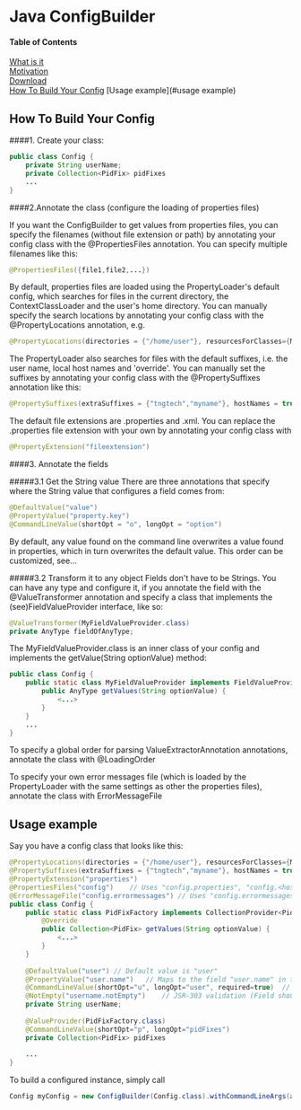 Java ConfigBuilder
==================

#### Table of Contents
[What is it](#what-is-it)  
[Motivation](#motivation)  
[Download](#download)  
[How To Build Your Config](#how-to-build-your-config)
[Usage example](#usage example)

How To Build Your Config
------------------------

####1. Create your class:
```java
public class Config {
    private String userName;
    private Collection<PidFix> pidFixes
    ...
}
```
####2.Annotate the class (configure the loading of properties files)

If you want the ConfigBuilder to get values from properties files, 
you can specify the filenames (without file extension or path) by 
annotating your config class with the @PropertiesFiles annotation. 
You can specify multiple filenames like this: 
```java
@PropertiesFiles({file1,file2,...})
```

By default, properties files are loaded using the PropertyLoader's default config, which 
searches for files in the current directory, the ContextClassLoader and the user's home directory.
You can manually specify the search locations by annotating your config class with the @PropertyLocations annotation, e.g.
```java
@PropertyLocations(directories = {"/home/user"}, resourcesForClasses={MyApp.class}, contextClassLoader = true)
```

The PropertyLoader also searches for files with the default suffixes, i.e. the user name, local host names and 'override'.
You can manually set the suffixes by annotating your config class with the @PropertySuffixes annotation like this:
```java
@PropertySuffixes(extraSuffixes = {"tngtech","myname"}, hostNames = true)
```

The default file extensions are .properties and .xml. You can replace the .properties file extension with your own
by annotating your config class with 
```java
@PropertyExtension("fileextension")
```

####3. Annotate the fields

#####3.1 Get the String value
There are three annotations that specify where the String value that configures a field comes from:
```java
@DefaultValue("value")
@PropertyValue("property.key")
@CommandLineValue(shortOpt = "o", longOpt = "option")
```

By default, any value found on the command line overwrites a value found in properties, which in turn overwrites the default value.
This order can be customized, see...

#####3.2 Transform it to any object
Fields don't have to be Strings. You can have any type and configure it, if you annotate the field with the
@ValueTransformer annotation and specify a class that implements the (see)FieldValueProvider interface, like so:
```java
@ValueTransformer(MyFieldValueProvider.class)
private AnyType fieldOfAnyType;
```

The MyFieldValueProvider.class is an inner class of your config and implements the getValue(String optionValue) method:
```java
public class Config {
    public static class MyFieldValueProvider implements FieldValueProvider<AnyType> {
        public AnyType getValues(String optionValue) {
            <...>
        }
    }
    ...
}
```


To specify a global order for parsing ValueExtractorAnnotation annotations, annotate the class with 
@LoadingOrder

To specify your own error messages file (which is loaded by the PropertyLoader with the same settings as other the properties files), annotate the class with 
ErrorMessageFile

Usage example
-------------
Say you have a config class that looks like this:
```java
@PropertyLocations(directories = {"/home/user"}, resourcesForClasses={MyApp.class}, contextClassLoader = true)
@PropertySuffixes(extraSuffixes = {"tngtech","myname"}, hostNames = true)
@PropertyExtension("properties")
@PropertiesFiles("config")    // Uses "config.properties", "config.<hostname>.properties", etc.
@ErrorMessageFile("config.errormessages") // Uses "config.errormessages.properties" for i18n error messages
public class Config {
    public static class PidFixFactory implements CollectionProvider<PidFix> {
        @Override
        public Collection<PidFix> getValues(String optionValue) {
            <...>
        }
    }
 
    @DefaultValue("user") // Default value is "user"
    @PropertyValue("user.name")   // Maps to the field "user.name" in the properties file
    @CommandLineValue(shortOpt="u", longOpt="user", required=true)  // Command line arguments (required option "-u/--user"
    @NotEmpty("username.notEmpty")    // JSR-303 validation (Field should not be empty)
    private String userName;
 
    @ValueProvider(PidFixFactory.class)
    @CommandLineValue(shortOpt="p", longOpt="pidFixes")
    private Collection<PidFix> pidFixes
 
    ...
}
```
To build a configured instance, simply call
```java
Config myConfig = new ConfigBuilder(Config.class).withCommandLineArgs(args).build();
```

